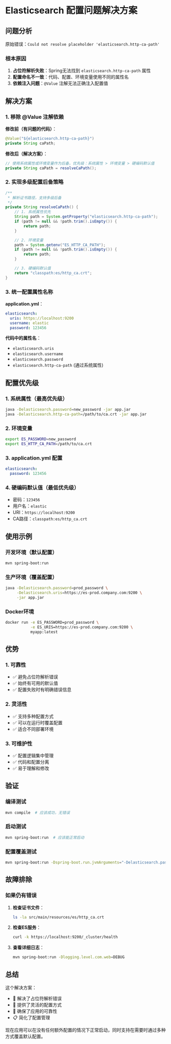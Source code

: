 # Elasticsearch 配置问题解决方案

## 问题分析

原始错误：`Could not resolve placeholder 'elasticsearch.http-ca-path'`

### 根本原因
1. **占位符解析失败**：Spring无法找到 `elasticsearch.http-ca-path` 属性
2. **配置命名不一致**：代码、配置、环境变量使用不同的属性名
3. **依赖注入问题**：`@Value` 注解无法正确注入配置值

## 解决方案

### 1. 移除 @Value 注解依赖

**修改前（有问题的代码）**：
```java
@Value("${elasticsearch.http-ca-path}")
private String caPath;
```

**修改后（解决方案）**：
```java
// 使用系统属性或环境变量作为后备，优先级：系统属性 > 环境变量 > 硬编码默认值
private String caPath = resolveCaPath();
```

### 2. 实现多级配置后备策略

```java
/**
 * 解析证书路径，支持多级后备
 */
private String resolveCaPath() {
    // 1. 系统属性优先
    String path = System.getProperty("elasticsearch.http-ca-path");
    if (path != null && !path.trim().isEmpty()) {
        return path;
    }

    // 2. 环境变量
    path = System.getenv("ES_HTTP_CA_PATH");
    if (path != null && !path.trim().isEmpty()) {
        return path;
    }

    // 3. 硬编码默认值
    return "classpath:es/http_ca.crt";
}
```

### 3. 统一配置属性名称

**application.yml**：
```yaml
elasticsearch:
  uris: https://localhost:9200
  username: elastic
  password: 123456
```

**代码中的属性名**：
- `elasticsearch.uris`
- `elasticsearch.username`
- `elasticsearch.password`
- `elasticsearch.http-ca-path` (通过系统属性)

## 配置优先级

### 1. 系统属性（最高优先级）
```bash
java -Delasticsearch.password=new_password -jar app.jar
java -Delasticsearch.http-ca-path=/path/to/ca.crt -jar app.jar
```

### 2. 环境变量
```bash
export ES_PASSWORD=new_password
export ES_HTTP_CA_PATH=/path/to/ca.crt
```

### 3. application.yml 配置
```yaml
elasticsearch:
  password: 123456
```

### 4. 硬编码默认值（最低优先级）
- 密码：`123456`
- 用户名：`elastic`
- URI：`https://localhost:9200`
- CA路径：`classpath:es/http_ca.crt`

## 使用示例

### 开发环境（默认配置）
```bash
mvn spring-boot:run
```

### 生产环境（覆盖配置）
```bash
java -Delasticsearch.password=prod_password \
     -Delasticsearch.uris=https://es-prod.company.com:9200 \
     -jar app.jar
```

### Docker环境
```bash
docker run -e ES_PASSWORD=prod_password \
           -e ES_URIS=https://es-prod.company.com:9200 \
           myapp:latest
```

## 优势

### 1. 可靠性
- ✅ 避免占位符解析错误
- ✅ 始终有可用的默认值
- ✅ 配置失败时有明确错误信息

### 2. 灵活性
- ✅ 支持多种配置方式
- ✅ 可以在运行时覆盖配置
- ✅ 适合不同部署环境

### 3. 可维护性
- ✅ 配置逻辑集中管理
- ✅ 代码和配置分离
- ✅ 易于理解和修改

## 验证

### 编译测试
```bash
mvn compile  # 应该成功，无错误
```

### 启动测试
```bash
mvn spring-boot:run  # 应该能正常启动
```

### 配置覆盖测试
```bash
mvn spring-boot:run -Dspring-boot.run.jvmArguments="-Delasticsearch.password=test123"
```

## 故障排除

### 如果仍有错误

1. **检查证书文件**：
   ```bash
   ls -la src/main/resources/es/http_ca.crt
   ```

2. **检查ES服务**：
   ```bash
   curl -k https://localhost:9200/_cluster/health
   ```

3. **查看详细日志**：
   ```bash
   mvn spring-boot:run -Dlogging.level.com.web=DEBUG
   ```

## 总结

这个解决方案：
- 🎯 解决了占位符解析错误
- 🔧 提供了灵活的配置方式
- 🚀 确保了应用的可靠性
- 📋 简化了配置管理

现在应用可以在没有任何额外配置的情况下正常启动，同时支持在需要时通过多种方式覆盖默认配置。
